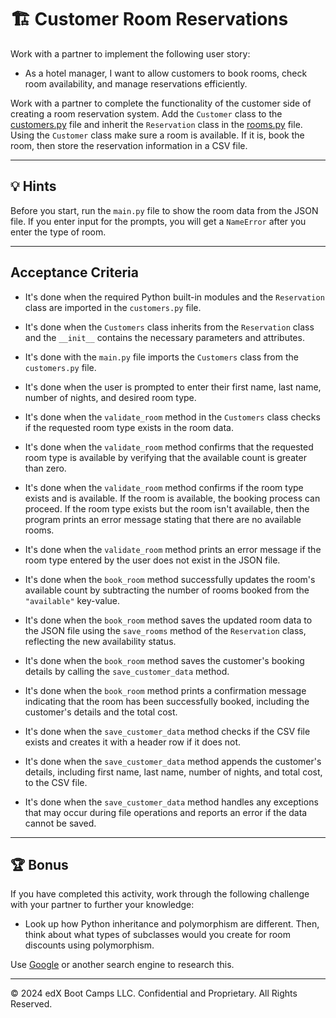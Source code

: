 # 🏗️  Customer Room Reservations

Work with a partner to implement the following user story:

* As a hotel manager, I want to allow customers to book rooms, check room availability, and manage reservations efficiently.

Work with a partner to complete the functionality of the customer side of creating a room reservation system. Add the `Customer` class to the [customers.py](Unsolved/customers.py) file and inherit the `Reservation` class in the [rooms.py](Unsolved/rooms.py) file. Using the `Customer` class make sure a room is available. If it is, book the room, then store the reservation information in a CSV file.

---

## 💡 Hints

Before you start, run the `main.py` file to show the room data from the JSON file. If you enter input for the prompts, you will get a `NameError` after you enter the type of room.

---

## Acceptance Criteria

* It's done when the required Python built-in modules and the `Reservation` class are imported in the `customers.py` file.

* It's done when the `Customers` class inherits from the `Reservation` class and the `__init__` contains the necessary parameters and attributes.

* It's done with the `main.py` file imports the `Customers` class from the `customers.py` file.

* It's done when the user is prompted to enter their first name, last name, number of nights, and desired room type.

* It's done when the `validate_room` method in the `Customers` class checks if the requested room type exists in the room data.

* It's done when the `validate_room` method confirms that the requested room type is available by verifying that the available count is greater than zero.

* It's done when the `validate_room` method confirms if the room type exists and is available. If the room is available, the booking process can proceed. If the room type exists but the room isn't available, then the program prints an error message stating that there are no available rooms.

* It's done when the `validate_room` method prints an error message if the room type entered by the user does not exist in the JSON file.

* It's done when the `book_room` method successfully updates the room's available count by subtracting the number of rooms booked from the `"available"` key-value.

* It's done when the `book_room` method saves the updated room data to the JSON file using the `save_rooms` method of the `Reservation` class, reflecting the new availability status.

* It's done when the `book_room` method saves the customer's booking details by calling the `save_customer_data` method.

* It's done when the `book_room` method prints a confirmation message indicating that the room has been successfully booked, including the customer's details and the total cost.

* It's done when the `save_customer_data` method checks if the CSV file exists and creates it with a header row if it does not.

* It's done when the `save_customer_data` method appends the customer's details, including first name, last name, number of nights, and total cost, to the CSV file.

* It's done when the `save_customer_data` method handles any exceptions that may occur during file operations and reports an error if the data cannot be saved.

---

## 🏆 Bonus

If you have completed this activity, work through the following challenge with your partner to further your knowledge:

* Look up how Python inheritance and polymorphism are different. Then, think about what types of subclasses would you create for room discounts using polymorphism.

Use [Google](https://www.google.com) or another search engine to research this.

---

&copy; 2024 edX Boot Camps LLC. Confidential and Proprietary. All Rights Reserved.
